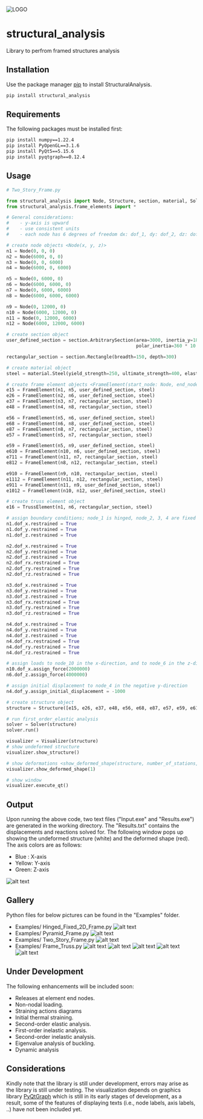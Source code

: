 ![LOGO](structural_analysis_logo.png)
# structural_analysis
 Library to perfrom framed structures analysis

## Installation

Use the package manager [pip](https://pip.pypa.io/en/stable/) to install StructuralAnalysis.

```bash
pip install structural_analysis
```

## Requirements
The following packages must be installed first:

```bash
pip install numpy==1.22.4
pip install PyOpenGL==3.1.6
pip install PyQt5==5.15.6
pip install pyqtgraph==0.12.4
```
## Usage

```python
# Two_Story_Frame.py

from structural_analysis import Node, Structure, section, material, Solver, Visualizer
from structural_analysis.frame_elements import *

# General considerations:
#    - y-axis is upward
#    - use consistent units
#    - each node has 6 degrees of freedom dx: dof_1, dy: dof_2, dz: dof_3, rx: dof_4, ry: dof_5, rz: dof_6

# create node objects <Node(x, y, z)>
n1 = Node(0, 0, 0)
n2 = Node(6000, 0, 0)
n3 = Node(0, 0, 6000)
n4 = Node(6000, 0, 6000)

n5 = Node(0, 6000, 0)
n6 = Node(6000, 6000, 0)
n7 = Node(0, 6000, 6000)
n8 = Node(6000, 6000, 6000)

n9 = Node(0, 12000, 0)
n10 = Node(6000, 12000, 0)
n11 = Node(0, 12000, 6000)
n12 = Node(6000, 12000, 6000)

# create section object
user_defined_section = section.ArbitrarySection(area=3000, inertia_y=180 * 10 ** 6, inertia_z=180 * 10 ** 6,
                                                polar_inertia=360 * 10 ** 6, warping_rigidity=0)

rectangular_section = section.Rectangle(breadth=150, depth=300)

# create material object
steel = material.Steel(yield_strength=250, ultimate_strength=400, elasticity_modulus=200000, poissons_ratio=0.2)

# create frame element objects <FrameElement(start_node: Node, end_node: Node, section: Section, material: Material)>
e15 = FrameElement(n1, n5, user_defined_section, steel)
e26 = FrameElement(n2, n6, user_defined_section, steel)
e37 = FrameElement(n3, n7, rectangular_section, steel)
e48 = FrameElement(n4, n8, rectangular_section, steel)

e56 = FrameElement(n5, n6, user_defined_section, steel)
e68 = FrameElement(n6, n8, user_defined_section, steel)
e87 = FrameElement(n8, n7, rectangular_section, steel)
e57 = FrameElement(n5, n7, rectangular_section, steel)

e59 = FrameElement(n5, n9, user_defined_section, steel)
e610 = FrameElement(n10, n6, user_defined_section, steel)
e711 = FrameElement(n11, n7, rectangular_section, steel)
e812 = FrameElement(n8, n12, rectangular_section, steel)

e910 = FrameElement(n9, n10, rectangular_section, steel)
e1112 = FrameElement(n11, n12, rectangular_section, steel)
e911 = FrameElement(n11, n9, user_defined_section, steel)
e1012 = FrameElement(n10, n12, user_defined_section, steel)

# create truss element object
e16 = TrussElement(n1, n6, rectangular_section, steel)

# assign boundary conditions; node_1 is hinged, node_2, 3, 4 are fixed
n1.dof_x.restrained = True
n1.dof_y.restrained = True
n1.dof_z.restrained = True

n2.dof_x.restrained = True
n2.dof_y.restrained = True
n2.dof_z.restrained = True
n2.dof_rx.restrained = True
n2.dof_ry.restrained = True
n2.dof_rz.restrained = True

n3.dof_x.restrained = True
n3.dof_y.restrained = True
n3.dof_z.restrained = True
n3.dof_rx.restrained = True
n3.dof_ry.restrained = True
n3.dof_rz.restrained = True

n4.dof_x.restrained = True
n4.dof_y.restrained = True
n4.dof_z.restrained = True
n4.dof_rx.restrained = True
n4.dof_ry.restrained = True
n4.dof_rz.restrained = True

# assign loads to node_10 in the x-direction, and to node_6 in the z-direction
n10.dof_x.assign_force(2000000)
n6.dof_z.assign_force(4000000)

# assign initial displacement to node_4 in the negative y-direction
n4.dof_y.assign_initial_displacement = -1000

# create structure object
structure = Structure([e15, e26, e37, e48, e56, e68, e87, e57, e59, e610, e711, e812, e910, e1112, e911, e1012, e16])

# run first_order_elastic analysis
solver = Solver(structure)
solver.run()

visualizer = Visualizer(structure)
# show undeformed structure
visualizer.show_structure()

# show deformations <show_deformed_shape(structure, number_of_stations, scale)>
visualizer.show_deformed_shape(1)

# show window
visualizer.execute_qt()


```
## Output
Upon running the above code, two text files ("Input.exe" and "Results.exe") are generated in the working directory.
The "Results.txt" contains the displacements and reactions solved for. The following window pops up showing the undeformed structure 
(white) and the deformed shape (red).
The axis colors are as follows:
- Blue : X-axis
- Yellow: Y-axis
- Green: Z-axis
 
![alt text](https://github.com/Hazem-Kassab/StructuralAnalysis/blob/master/Examples/Two_Story_Frame.JPG?raw=true)

## Gallery
Python files for below pictures can be found in the "Examples" folder.
* Examples/ Hinged_Fixed_2D_Frame.py
![alt text](https://github.com/Hazem-Kassab/StructuralAnalysis/blob/master/Examples/Hinged_Fixed_2D_Frame.JPG?raw=true)
* Examples/ Pyramid_Frame.py
![alt text](https://github.com/Hazem-Kassab/StructuralAnalysis/blob/master/Examples/Pyramid_Frame.JPG?raw=true)
* Examples/ Two_Story_Frame.py
![alt text](https://github.com/Hazem-Kassab/StructuralAnalysis/blob/master/Examples/Two_Story_Frame.JPG?raw=true)
* Examples/ Frame_Truss.py
![alt text](https://github.com/Hazem-Kassab/StructuralAnalysis/blob/master/Examples/Humburg-Germany-Airport-Terminal.jpg?raw=true)
![alt text](https://github.com/Hazem-Kassab/StructuralAnalysis/blob/master/Examples/Humburg-Germany-Airport-Draft.JPG?raw=true)
![alt text](https://github.com/Hazem-Kassab/StructuralAnalysis/blob/master/Examples/Frame_Truss.JPG?raw=true)
![alt text](https://github.com/Hazem-Kassab/StructuralAnalysis/blob/master/Examples/Frame_Truss_Deformed_Shape.JPG?raw=true)
![alt text](https://github.com/Hazem-Kassab/StructuralAnalysis/blob/master/Examples/Hamburg_Airport_Prototype.JPG?raw=true)



## Under Development
The following enhancements will be included soon:
 * Releases at element end nodes.
 * Non-nodal loading.
 * Straining actions diagrams
 * Initial thermal straining.
 * Second-order elastic analysis.
 * First-order inelastic analysis.
 * Second-order inelastic analysis.
 * Eigenvalue analysis of buckling.
 * Dynamic analysis
 
## Considerations
Kindly note that the library is still under development, errors may arise as
the library is still under testing. The visualization depends on graphics library 
[PyQtGraph](https://github.com/pyqtgraph/pyqtgraph) which is still in its early stages of development, as a result, some of the features of displaying texts
(i.e., node labels, axis labels, ..) have not been included yet.
